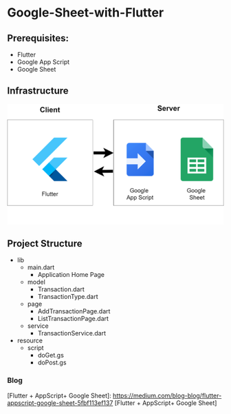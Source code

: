 # Google-Sheet-with-Flutter
 
## Prerequisites:
- Flutter
- Google App Script
- Google Sheet

## Infrastructure
![infrastructure](resource/image/Flutter_G_AppScript_Sheet.png)

## Project Structure
* lib
    * main.dart
      * Application Home Page
    * model
      * Transaction.dart
      * TransactionType.dart
    * page
      * AddTransactionPage.dart
      * ListTransactionPage.dart
    * service
      * TransactionService.dart
* resource
    * script
      * doGet.gs
      * doPost.gs

### Blog
[Flutter + AppScript+ Google Sheet]: https://medium.com/blog-blog/flutter-appscript-google-sheet-5fbf113ef137 [Flutter + AppScript+ Google Sheet]
